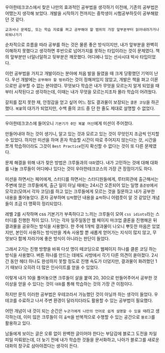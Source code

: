 우아한테크코스에서 찾은 나만의 효과적인 공부법을 생각하기 이전에, 기존의 공부법은 어땠는지 생각해 보았다. 개발을 시작하기 전까지는 중학생이 시험공부하듯이 공부해왔던 것 같다.

`교과서나 문제집, 또는 학습 자료를 펴고 공부해야 할 범위의 가장 앞부분부터 읽어내려가거나 외워나가기`

순차적으로 흐름을 따라 공부를 하는 것은 물론 좋은 방식이지만, 내가 앞부분을 완벽히 이해하지 못했다고 생각하면 후반으로 넘어가지를 못하는 타입이라는 것이 문제였다. 책의 앞부분만 너덜너덜하고 뒷부분은 깨끗했다. 어디에나 있는 선사시대 박사 타입이었다.

이런 공부법을 가지고 개발이라는 분야에 처음 발을 들였을 때 크게 당황했던 기억이 난다. 우선 개발에는 `공부해야 할 범위`라는 것이 정해져있지 않았고, 개발은 책을 펴고 이론으로만 공부할 수 없는 분야였다.
무엇보다 학습은 내가 무엇을 모르는지 알게 되었을 때부터 시작된다고 생각하는데, 이때는 내가 무엇을 모르는지조차 몰라 학습이 어려웠다.

갈피를 잡지 못한 채, 안정감을 얻고 싶어 어느 정도 결과물이 보장되는 `클론 코딩`을 하곤 했다. `복붙`의 대가가 되었지만, 수백 줄의 코드 중 단 한 줄도 제대로 설명할 수 없었다.

---

우아한테크코스에 들어오니 `기본기가 0인 복붙 머신`에게 미션이 주어졌다.

만들어내야 하는 것이 생기니, 알고 있는 것과 모르고 있는 것이 무엇인지 조금씩 인지할 수 있었다. 하지만 미션을 하며 혼자 학습할 시간이 따로 주어지지 않는다는 것, 시간을 쪼개 학습하더라도 그것이 `Best Practice`인지 확신할 수 없다는 것이 또 다른 문제였다.

문제 해결을 위해 내가 찾은 방법은 크루들과의 `대화`였다. 내가 고민하는 것에 대해 대화를 나눌 크루들이 어디에나 있다는 것이 우아한테크코스의 가장 큰 장점이기도 하다.

미션을 하면서는 페어에게, 스터디를 하면서는 스터디원들에게, 루터회관에 출근해서는 주변에 앉은 크루들에게, 출근 일이 아닐 때에는 24시간 오픈되어 있는 일명 `줌준방`에서 모각코(모여서 각자 코딩)를 하고 있는 크루들에게 모르는 것을 질문하고 내가 공부한 내용을 풀어놓았다. 혼자 공부하며 `입력`했던 내용을 `출력`하니 어렴풋이 알 것 같았던 개념들이 조금 더 명확히 정리되었다.

레벨 2를 시작하며 css 기본기가 부족하다고 느끼는 크루들이 모여 `css idiots`라는 스터디를 진행한 적이 있다. 1기는 각자 일주일동안 웹 페이지 마크업 클론을 진행해온 뒤 결과물을 공유하는 방식을 사용했다. 한 주에 1개씩 결과물이 나오니 뿌듯한 마음은 있었지만, 본인이 사용하는 방식만을 계속 사용할 뿐 새롭게 얻어가는 지식이 많지 않고, 무엇보다 함께 자라기에 좋은 방식이 아니라는 판단이 들었다.

그래서 2기는 진행 방향을 바꿔 다섯 명이 떼코딩으로 웹페이지 하나를 클론 코딩 하는 방식을 사용했다. 버튼 하나를 만드는 데에도 사방에서 각기 다른 의견이 쏟아졌다. 2시간 동안 헤더 하나도 완성하지 못할 정도로 진행 속도가 더뎠지만, 결과물이 화려했던 1기 때보다 오히려 더 많은 인사이트를 얻을 수 있었다.

이렇게 내가 10을 풀어놓으면 크루들이 살을 붙여 20, 30으로 만들어주어서 공부한 것 이상을 얻을 수 있다는 것이 `대화`를 통해 학습하는 것의 가장 큰 이점이다.

하지만 문득 이러한 공부법은 우테코라서 가능했던 것이 아닐까 하는 생각이 들었다. 우테코를 수료하고 나서 주변 환경이 달라지더라도 활용할 수 있는 공부법이 필요했다.

어떤 개념이 내 것이 되는 순간은 `누군가에게 나만의 언어로 쉽게 설명할 수 있을 때`라고 생각하는데, 이미 많은 크루들이 이 `출력`을 반복적으로 수행할 수 있는 공간으로 `블로그`를 활용하고 있다.

남들에게 보이는 글은 오류 없이 완벽한 글이어야 한다는 부담감에 블로그 도전을 차일피일 미뤄왔는데, 더 늦기 전에 내가 학습한 것들을 문서화하고, 나아가 블로그를 새로운 대화의 창구로 삼아야겠다는 생각이 든다.
